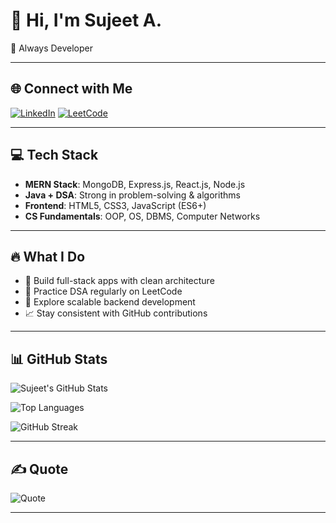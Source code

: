 # 👋 Hi, I'm Sujeet A.

🚀 Always Developer 

---

## 🌐 Connect with Me

[![LinkedIn](https://img.shields.io/badge/LinkedIn-blue?style=for-the-badge&logo=linkedin&logoColor=white)](https://www.linkedin.com/in/sujeet-m-a-39a86b2b9)
[![LeetCode](https://img.shields.io/badge/LeetCode-orange?style=for-the-badge&logo=leetcode&logoColor=white)](https://leetcode.com/u/sujeet_2330/)

---

## 💻 Tech Stack

- **MERN Stack**: MongoDB, Express.js, React.js, Node.js  
- **Java + DSA**: Strong in problem-solving & algorithms  
- **Frontend**: HTML5, CSS3, JavaScript (ES6+)  
- **CS Fundamentals**: OOP, OS, DBMS, Computer Networks

---

## 🔥 What I Do

- 💼 Build full-stack apps with clean architecture  
- 🧠 Practice DSA regularly on LeetCode  
- 🔧 Explore scalable backend development  
- 📈 Stay consistent with GitHub contributions  

---


## 📊 GitHub Stats

![Sujeet's GitHub Stats](https://github-readme-stats.vercel.app/api?username=sujeets2330&show_icons=true&theme=tokyonight&hide_border=true)

![Top Languages](https://github-readme-stats.vercel.app/api/top-langs/?username=sujeets2330&layout=compact&theme=tokyonight&hide_border=true)

![GitHub Streak](https://github-readme-streak-stats.herokuapp.com?user=sujeets2330&theme=tokyonight&hide_border=true)


---

## ✍️ Quote

![Quote](https://quotes-github-readme.vercel.app/api?type=horizontal&theme=light)

---

